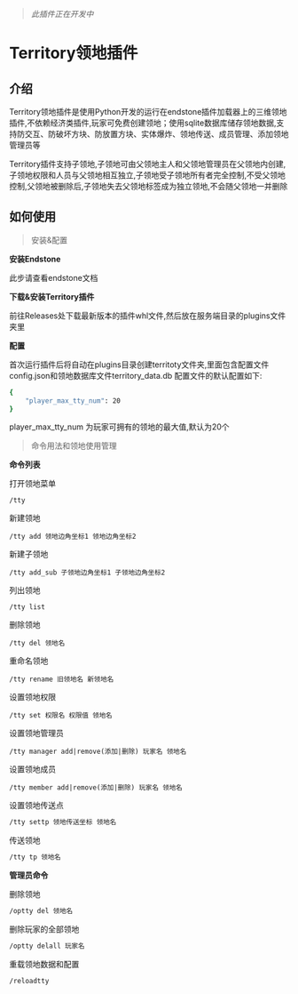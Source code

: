 >*此插件正在开发中*

# Territory领地插件

## 介绍

Territory领地插件是使用Python开发的运行在endstone插件加载器上的三维领地插件,不依赖经济类插件,玩家可免费创建领地；使用sqlite数据库储存领地数据,支持防交互、防破坏方块、防放置方块、实体爆炸、领地传送、成员管理、添加领地管理员等

Territory插件支持子领地,子领地可由父领地主人和父领地管理员在父领地内创建,子领地权限和人员与父领地相互独立,子领地受子领地所有者完全控制,不受父领地控制,父领地被删除后,子领地失去父领地标签成为独立领地,不会随父领地一并删除

## 如何使用

> 安装&配置

**安装Endstone**

此步请查看endstone文档

**下载&安装Territory插件**

前往Releases处下载最新版本的插件whl文件,然后放在服务端目录的plugins文件夹里

**配置**

首次运行插件后将自动在plugins目录创建territoty文件夹,里面包含配置文件config.json和领地数据库文件territory_data.db
配置文件的默认配置如下:
```bash
{
    "player_max_tty_num": 20
}
```
player_max_tty_num 为玩家可拥有的领地的最大值,默认为20个  
> 命令用法和领地使用管理

**命令列表**

打开领地菜单

```shell
/tty
```

新建领地

```shell
/tty add 领地边角坐标1 领地边角坐标2
```

新建子领地

```shell
/tty add_sub 子领地边角坐标1 子领地边角坐标2
```

列出领地

```shell
/tty list
```

删除领地

```shell
/tty del 领地名
```

重命名领地

```shell
/tty rename 旧领地名 新领地名
```

设置领地权限

```shell
/tty set 权限名 权限值 领地名
```

设置领地管理员

```shell
/tty manager add|remove(添加|删除) 玩家名 领地名
```

设置领地成员

```shell
/tty member add|remove(添加|删除) 玩家名 领地名
```

设置领地传送点

```bash
/tty settp 领地传送坐标 领地名
```

传送领地

```bash
/tty tp 领地名
```

**管理员命令**

删除领地

```bash
/optty del 领地名
```

删除玩家的全部领地

```bash
/optty delall 玩家名
```

重载领地数据和配置

```bash
/reloadtty
```